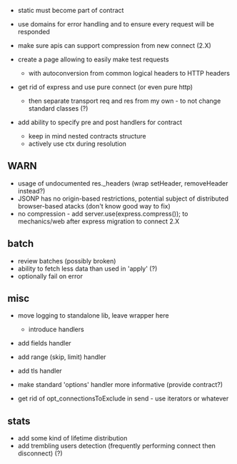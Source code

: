 * static must become part of contract

* use domains for error handling and to ensure every request will be responded

* make sure apis can support compression from new connect (2.X)

* create a page allowing to easily make test requests
	* with autoconversion from common logical headers to HTTP headers

* get rid of express and use pure connect (or even pure http)
	* then separate transport req and res from my own - to not change standard classes (?)

* add ability to specify pre and post handlers for contract
	* keep in mind nested contracts structure
	* actively use ctx during resolution

## WARN

* usage of undocumented res._headers (wrap setHeader, removeHeader instead?)
* JSONP has no origin-based restrictions, potential subject of distributed browser-based atacks (don't know good way to fix)
* no compression - add server.use(express.compress()); to mechanics/web after express migration to connect 2.X

## batch

* review batches (possibly broken)
* ability to fetch less data than used in 'apply' (?)
* optionally fail on error

## misc

* move logging to standalone lib, leave wrapper here
	* introduce handlers

* add fields handler
* add range (skip, limit) handler
* add tls handler

* make standard 'options' handler more informative (provide contract?)
* get rid of opt_connectionsToExclude in send - use iterators or whatever

## stats

* add some kind of lifetime distribution
* add trembling users detection (frequently performing connect then disconnect) (?)
